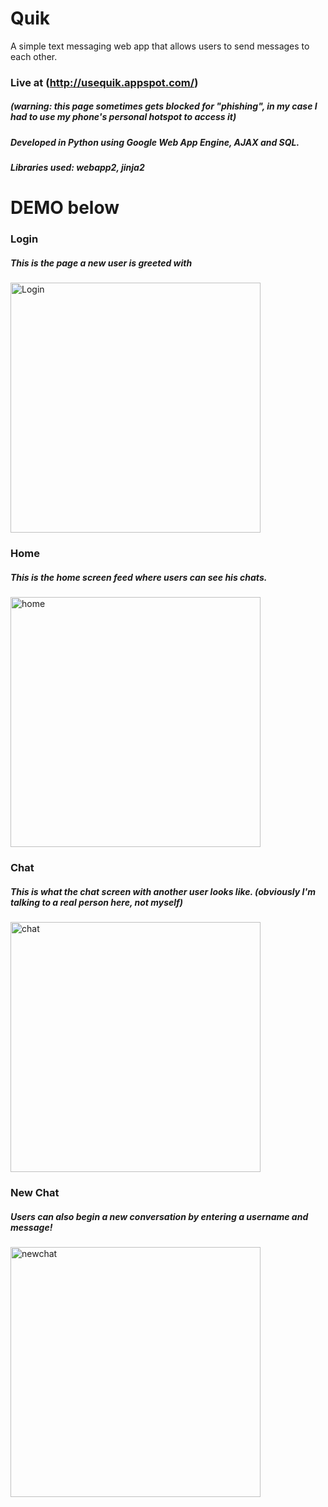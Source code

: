 # Quik
A simple text messaging web app that allows users to send messages to each other.
### Live at (http://usequik.appspot.com/) 
##### (warning: this page sometimes gets blocked for "phishing", in my case I had to use my phone's personal hotspot to access it)
##### Developed in Python using Google Web App Engine, AJAX and SQL.
##### Libraries used: webapp2, jinja2

# DEMO below

### Login
##### This is the page a new user is greeted with
<img src="https://user-images.githubusercontent.com/69704913/206307282-8a47dec7-08c6-4063-b912-5772a0132e2d.png" alt="Login" height="400"/>

### Home
##### This is the home screen feed where users can see his chats.
<img height="400" alt="home" src="https://user-images.githubusercontent.com/69704913/206307513-bd81cde5-0340-41a2-ab6d-4cd01eef7ef4.png">

### Chat
##### This is what the chat screen with another user looks like. (obviously I'm talking to a real person here, not myself)
<img height="400" alt="chat" src="https://user-images.githubusercontent.com/69704913/206307743-12099925-8f4b-433a-b568-d81857a0cb84.png">


### New Chat
##### Users can also begin a new conversation by entering a username and message!
<img height="400" alt="newchat" src="https://user-images.githubusercontent.com/69704913/206307861-37e11ad8-f749-4765-beb6-3b222c8ad5d1.png">


